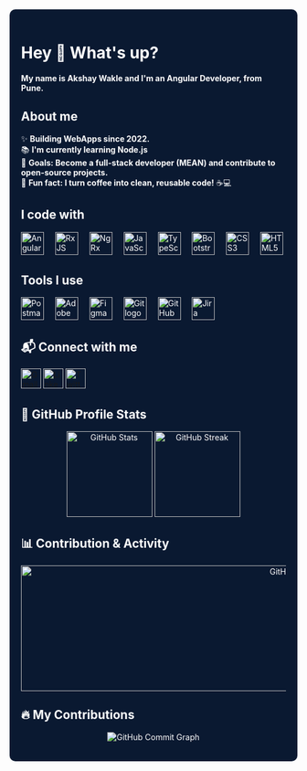 <div style="background-color: #0a1931; color: white; padding: 20px; border-radius: 10px;">
  
<h1 align="left">Hey 👋 What's up?</h1>

<p align="left"><b>My name is Akshay Wakle and I'm an Angular Developer, from Pune.</b></b></p>

<h2 align="left">About me</h2>

<p align="left">
✨ <b>Building WebApps since 2022.</b><br>
📚 <b>I'm currently learning Node.js</b> <br>
🎯 <b>Goals: Become a full-stack developer (MEAN) and contribute to open-source projects.</b><br>
🎲 <b>Fun fact: I turn coffee into clean, reusable code!</b> ☕💻
</p>

<h2 align="left">I code with</h2>

<div align="left">
  <img src="https://cdn.jsdelivr.net/gh/devicons/devicon/icons/angularjs/angularjs-original.svg" height="40" alt="Angular logo" />
  <img width="12" />
  <img src="https://raw.githubusercontent.com/reactivex/reactivex.github.io/master/assets/Rx_Logo_S.png" height="40" alt="RxJS logo" />
  <img width="12" />
  <img src="https://ngrx.io/assets/images/badge.svg" height="40" alt="NgRx logo" />
  <img width="12" />
  <img src="https://cdn.jsdelivr.net/gh/devicons/devicon/icons/javascript/javascript-original.svg" height="40" alt="JavaScript logo" />
  <img width="12" />
  <img src="https://cdn.jsdelivr.net/gh/devicons/devicon/icons/typescript/typescript-original.svg" height="40" alt="TypeScript logo" />
  <img width="12" />
  <img src="https://cdn.jsdelivr.net/gh/devicons/devicon/icons/bootstrap/bootstrap-original.svg" height="40" alt="Bootstrap logo" />
  <img width="12" />
  <img src="https://cdn.jsdelivr.net/gh/devicons/devicon/icons/css3/css3-original.svg" height="40" alt="CSS3 logo" />
  <img width="12" />
  <img src="https://cdn.jsdelivr.net/gh/devicons/devicon/icons/html5/html5-original.svg" height="40" alt="HTML5 logo" />
</div>

<h2 align="left">Tools I use</h2>

<div align="left">
  <img src="https://cdn.jsdelivr.net/gh/devicons/devicon/icons/postman/postman-original.svg" height="40" alt="Postman logo" />
  <img width="12" />
  <img src="https://cdn.jsdelivr.net/gh/devicons/devicon/icons/xd/xd-plain.svg" height="40" alt="Adobe XD logo" />
  <img width="12" />
  <img src="https://cdn.jsdelivr.net/gh/devicons/devicon/icons/figma/figma-original.svg" height="40" alt="Figma logo" />
  <img width="12" />
  <img src="https://cdn.jsdelivr.net/gh/devicons/devicon/icons/git/git-original.svg" height="40" alt="Git logo" />
  <img width="12" />
  <img src="https://cdn.jsdelivr.net/gh/devicons/devicon/icons/github/github-original.svg" height="40" alt="GitHub logo" />
  <img width="12" />
  <img src="https://cdn.jsdelivr.net/gh/devicons/devicon/icons/jira/jira-original.svg" height="40" alt="Jira logo" />
</div>

<h2 align="left">📬 Connect with me</h2>

<div align="left">
  <a href="mailto:webdev.akshay@gmail.com" target="_blank">
    <img src="https://img.shields.io/static/v1?message=Gmail&logo=gmail&label=&color=D14836&logoColor=white&labelColor=&style=for-the-badge" height="35" alt="Gmail logo" />
  </a>

  <a href="https://www.linkedin.com/in/akshay-wakle/" target="_blank">
    <img src="https://img.shields.io/static/v1?message=LinkedIn&logo=linkedin&label=&color=0077B5&logoColor=white&labelColor=&style=for-the-badge" height="35" alt="LinkedIn logo" />
  </a>

  <a href="https://x.com/akshay_sw13" target="_blank">
    <img src="https://img.shields.io/static/v1?message=Twitter&logo=twitter&label=&color=1DA1F2&logoColor=white&labelColor=&style=for-the-badge" height="35" alt="Twitter logo" />
  </a>
</div>

<h2 align="left">🚀 GitHub Profile Stats</h2>

<p align="center">
  <img src="https://github-readme-stats.vercel.app/api?username=webdev-akshay&theme=dracula&show_icons=true&include_all_commits=true&count_private=true&hide_border=false" height="150" alt="GitHub Stats" />
  <img src="https://streak-stats.demolab.com?user=webdev-akshay&locale=en&mode=daily&theme=dark&hide_border=false&border_radius=5&order=3" height="150" alt="GitHub Streak" />
</p>

<h2 align="left">📊 Contribution & Activity</h2>

<p align="center">
  <img src="https://github-readme-activity-graph.vercel.app/graph?username=webdev-akshay&theme=github-dark&hide_border=false" width="1000" height="220" alt="GitHub Commit Graph" />
</p>

<h2 align="left">🔥 My Contributions</h2>

<p align="center">
  <img src="https://github-readme-activity-graph.vercel.app/graph?username=webdev-akshay&theme=github-dark&hide_border=false" alt="GitHub Commit Graph" />
</p>

</div>
